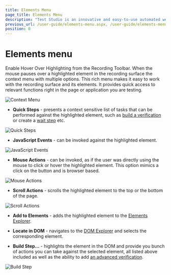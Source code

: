 ```yaml
---
title: Elements Menu
page_title: Elements Menu
description: "Test Studio is an innovative and easy-to-use automated web, WPF and load testing solution. Test Studio tests support essential technologies like ASP.NET AJAX, Silverlight, PHP and MVC. HTML5, Testing framework, functional testing, performance testing, load testing, exploratory testing, manual testing."
previous_url: /user-guide/elements-menu.aspx, /user-guide/elements-menu, /features/elements-menu/overview
position: 0
---
```

# Elements menu

Enable Hover Over Highlighting from the Recording Toolbar. When the mouse pauses over a highlighted element in the recording surface the context menu with multiple options. This rich menu makes it easy to work with the recording surface and its elements. It provides quick access to relevant functions right in the page or application you are testing.

![Context Menu][1]

- **Quick Steps** - presents a context sensitive list of tasks that can be performed against the highlighted element, such as <a href="/features/recorder/verifications/quick-verification" target="_blank">build a verification</a> or create a <a href="/features/recorder/verifications/Wait" target="_blank">wait step</a> etc.

![Quick Steps][2]

- **JavaScript Events** - can be invoked against the highlighted element.

![JavaScript Events][3]

- **Mouse Actions** - can be invoked, as if the user was directly using the mouse to click or hover the highlighted element. This option mimics a click on the button and is browser based.

![Mouse Actions][4]

- **Scroll Actions** - scrolls the highlighted element to the top or the bottom of the page.

![Scroll Actions][5]

- **Add to Elements** -  adds the highlighted element to the <a href="/features/elements-explorer/overview" target="_blank">Elements Explorer</a>.

- **Locate in DOM** - navigates to the <a href="/features/recorder/dom-explorer" target="_blank">DOM Explorer</a> and selects the corresponding element.

- **Build Step...** - highlights the element in the DOM and provide you bunch of actions you can take against the selected element, all listed above included as well as the ability to add <a href="/features/recorder/verifications/advanced-verification" target="_blank">an advanced verification</a>.

![Build Step][6]

[1]: /img/features/recorder/overview/fig1.png
[2]: /img/features/recorder/overview/fig2.png
[3]: /img/features/recorder/overview/fig3.png
[4]: /img/features/recorder/overview/fig4.png
[5]: /img/features/recorder/overview/fig5.png
[6]: /img/features/recorder/overview/fig6.png